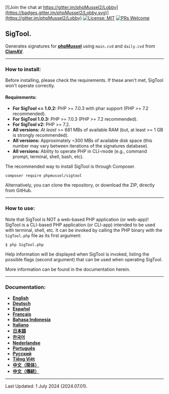[![Join the chat at https://gitter.im/phpMussel2/Lobby](https://badges.gitter.im/phpMussel2/Lobby.svg)](https://gitter.im/phpMussel2/Lobby)
[![License: MIT](https://img.shields.io/badge/License-MIT-green.svg)](https://opensource.org/licenses/MIT)
[![PRs Welcome](https://img.shields.io/badge/PRs-Welcome-brightgreen.svg)](http://makeapullrequest.com)

## SigTool.
Generates signatures for **[phpMussel](https://github.com/phpMussel/phpMussel)** using `main.cvd` and `daily.cvd` from **[ClamAV](https://www.clamav.net/)**.

---


### How to install:

Before installing, please check the requirements. If these aren't met, SigTool won't operate correctly.

#### Requirements:
- __For SigTool &lt;= 1.0.2:__ PHP &gt;= 7.0.3 with phar support (PHP &gt;= 7.2 recommended).
- __For SigTool 1.0.3:__ PHP &gt;= 7.0.3 (PHP &gt;= 7.2 recommended).
- __For SigTool v2:__ PHP &gt;= 7.2.
- __All versions:__ *At least* &gt;= 681 MBs of available RAM (but, at least &gt;= 1 GB is strongly recommended).
- __All versions:__ Approximately ~300 MBs of available disk space (this number may vary between iterations of the signatures database).
- __All versions:__ Ability to operate PHP in CLI-mode (e.g., command prompt, terminal, shell, bash, etc).

The recommended way to install SigTool is through Composer.

`composer require phpmussel/sigtool`

Alternatively, you can clone the repository, or download the ZIP, directly from GitHub.

---


### How to use:

Note that SigTool is NOT a web-based PHP application (or web-app)! SigTool is a CLI-based PHP application (or CLI-app) intended to be used with terminal, shell, etc. It can be invoked by calling the PHP binary with the `SigTool.php` file as its first argument:

`$ php SigTool.php`

Help information will be displayed when SigTool is invoked, listing the possible flags (second argument) that can be used when operating SigTool.

More information can be found in the documentation herein.

---


### Documentation:
- **[English](https://github.com/phpMussel/SigTool/blob/master/_docs/readme.en.md)**
- **[Deutsch](https://github.com/phpMussel/SigTool/blob/master/_docs/readme.de.md)**
- **[Español](https://github.com/phpMussel/SigTool/blob/master/_docs/readme.es.md)**
- **[Français](https://github.com/phpMussel/SigTool/blob/master/_docs/readme.fr.md)**
- **[Bahasa Indonesia](https://github.com/phpMussel/SigTool/blob/master/_docs/readme.id.md)**
- **[Italiano](https://github.com/phpMussel/SigTool/blob/master/_docs/readme.it.md)**
- **[日本語](https://github.com/phpMussel/SigTool/blob/master/_docs/readme.ja.md)**
- **[한국어](https://github.com/phpMussel/SigTool/blob/master/_docs/readme.ko.md)**
- **[Nederlandse](https://github.com/phpMussel/SigTool/blob/master/_docs/readme.nl.md)**
- **[Português](https://github.com/phpMussel/SigTool/blob/master/_docs/readme.pt.md)**
- **[Русский](https://github.com/phpMussel/SigTool/blob/master/_docs/readme.ru.md)**
- **[Tiếng Việt](https://github.com/phpMussel/SigTool/blob/master/_docs/readme.vi.md)**
- **[中文（简体）](https://github.com/phpMussel/SigTool/blob/master/_docs/readme.zh-Hans.md)**
- **[中文（傳統）](https://github.com/phpMussel/SigTool/blob/master/_docs/readme.zh-Hant.md)**

---


Last Updated: 1 July 2024 (2024.07.01).
